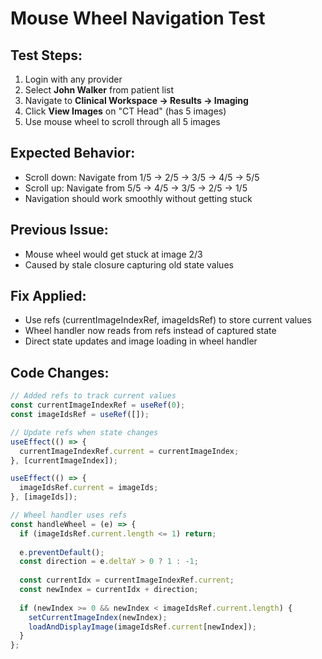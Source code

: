 # Mouse Wheel Navigation Test

## Test Steps:

1. Login with any provider
2. Select **John Walker** from patient list
3. Navigate to **Clinical Workspace → Results → Imaging**
4. Click **View Images** on "CT Head" (has 5 images)
5. Use mouse wheel to scroll through all 5 images

## Expected Behavior:
- Scroll down: Navigate from 1/5 → 2/5 → 3/5 → 4/5 → 5/5
- Scroll up: Navigate from 5/5 → 4/5 → 3/5 → 2/5 → 1/5
- Navigation should work smoothly without getting stuck

## Previous Issue:
- Mouse wheel would get stuck at image 2/3
- Caused by stale closure capturing old state values

## Fix Applied:
- Use refs (currentImageIndexRef, imageIdsRef) to store current values
- Wheel handler now reads from refs instead of captured state
- Direct state updates and image loading in wheel handler

## Code Changes:
```javascript
// Added refs to track current values
const currentImageIndexRef = useRef(0);
const imageIdsRef = useRef([]);

// Update refs when state changes
useEffect(() => {
  currentImageIndexRef.current = currentImageIndex;
}, [currentImageIndex]);

useEffect(() => {
  imageIdsRef.current = imageIds;
}, [imageIds]);

// Wheel handler uses refs
const handleWheel = (e) => {
  if (imageIdsRef.current.length <= 1) return;
  
  e.preventDefault();
  const direction = e.deltaY > 0 ? 1 : -1;
  
  const currentIdx = currentImageIndexRef.current;
  const newIndex = currentIdx + direction;
  
  if (newIndex >= 0 && newIndex < imageIdsRef.current.length) {
    setCurrentImageIndex(newIndex);
    loadAndDisplayImage(imageIdsRef.current[newIndex]);
  }
};
```